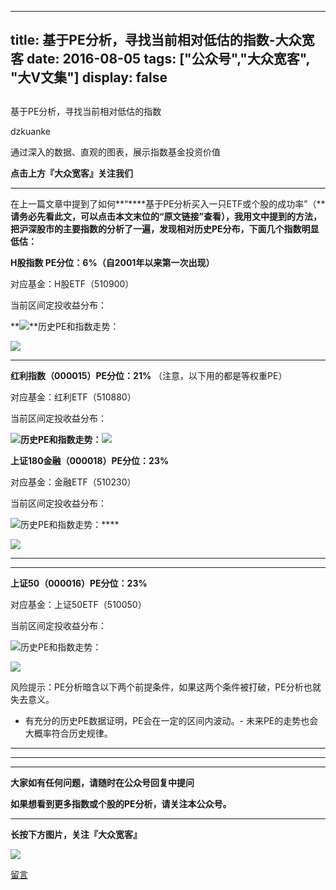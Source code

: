
---
title:   基于PE分析，寻找当前相对低估的指数-大众宽客
date: 2016-08-05
tags: ["公众号","大众宽客", "大V文集"]
display: false
---


## 



基于PE分析，寻找当前相对低估的指数




dzkuanke




通过深入的数据、直观的图表，展示指数基金投资价值


**点击上方『大众宽客』关注我们**

****

在上一篇文章中提到了如何**“****基于PE分析买入一只ETF或个股的成功率”（****请务必先看此文，可以点击本文末位的“原文链接”查看）**，我用文中提到的方法，把沪深股市的主要指数的分析了一遍，发现**相对历史PE分布，下面几个指数明显低估：**



**H股指数 PE分位：6%（自2001年以来第一次出现）**

对应基金：H股ETF（510900）



当前区间定投收益分布：

**<img data-s="300,640" data-type="png" src="http://mmbiz.qpic.cn/mmbiz/PKw3FQPmhIg7IPXM2UJNDgzWXlC20RJTgMkP0MdiaYkzeeKzM4RUq8jTAfpLY60GxjlXjoeCDX6vkOV5d3ud8YQ/0?wx_fmt=png" data-ratio="0.741106719367589" data-w="506"/>**历史PE和指数走势：

**<img data-s="300,640" data-type="png" src="http://mmbiz.qpic.cn/mmbiz/PKw3FQPmhIg7IPXM2UJNDgzWXlC20RJTchgib4F6JQiao7rnTD8Jo4210m91Z7THhwWudZIZpopiaQEMk5SELepbw/0?wx_fmt=png" data-ratio="0.6025179856115108" data-w=""/>**

****

**红利指数（000015）PE分位：21%** （注意，以下用的都是等权重PE）

对应基金：红利ETF（510880）



当前区间定投收益分布：

**<img data-s="300,640" data-type="png" src="http://mmbiz.qpic.cn/mmbiz/PKw3FQPmhIg7IPXM2UJNDgzWXlC20RJTM5WepJcAUmHCGFvtR8ic7eSz4lHhAic4cbc65YibGnnxTr8qWasH314kg/0?wx_fmt=png" data-ratio="0.7416173570019724" data-w="507"/>**历史PE和指数走势：**<img data-s="300,640" data-type="png" src="http://mmbiz.qpic.cn/mmbiz/PKw3FQPmhIg7IPXM2UJNDgzWXlC20RJTZHdzmvvzD6yTQd95ecUpWhDw72sCkKfEdzdKT8RPkf2DIqeDia9zXIA/0?wx_fmt=png" data-ratio="0.5809352517985612" data-w=""/>**





**上证180金融（000018）PE分位：23%**

对应基金：金融ETF（510230）



当前区间定投收益分布：

<img data-s="300,640" data-type="png" src="http://mmbiz.qpic.cn/mmbiz/PKw3FQPmhIg7IPXM2UJNDgzWXlC20RJTia3cQMKajkLFLXF1QF0GuHWNmLDkGqoHLib1nIKSeic04by4SUaT6FiaWg/0?wx_fmt=png" data-ratio="0.7396449704142012" data-w="507"/>历史PE和指数走势：****

<img data-s="300,640" data-type="png" src="http://mmbiz.qpic.cn/mmbiz/PKw3FQPmhIg7IPXM2UJNDgzWXlC20RJTJJdhvicqH3Y5nRAEfbIxRP9zVutGzF8mZNRcOwrXxxOZpnjPVHQakyw/0?wx_fmt=png" data-ratio="0.5863309352517986" data-w=""/>



****

****

**上证50（000016）PE分位：23%**

对应基金：上证50ETF（510050）



当前区间定投收益分布：

<img data-s="300,640" data-type="png" src="http://mmbiz.qpic.cn/mmbiz/PKw3FQPmhIg7IPXM2UJNDgzWXlC20RJTDGWCTic68f7ibiavFDkke8lJlMGhvuFvqj9ZTFTn3ZTMvpqJ6MLYuc0Aw/0?wx_fmt=png" data-ratio="0.7244701348747592" data-w="519"/>历史PE和指数走势：

<img data-s="300,640" data-type="png" src="http://mmbiz.qpic.cn/mmbiz/PKw3FQPmhIg7IPXM2UJNDgzWXlC20RJT3uticwBuZUiawrbktareHrbeU5Fib1URbO0U3qtSjv5H1YYJFLicEgusaQ/0?wx_fmt=png" data-ratio="0.5809352517985612" data-w=""/>





风险提示：PE分析暗含以下两个前提条件，如果这两个条件被打破，PE分析也就失去意义。
- 有充分的历史PE数据证明，PE会在一定的区间内波动。- 未来PE的走势也会大概率符合历史规律。
****

****

****

**大家如有任何问题，请随时在公众号回复中提问**

**如果想看到更多指数或个股的PE分析，请关注本公众号。**

****

**长按下方图片，关注『大众宽客』**

<img data-s="300,640" data-type="png" data-ratio="1" data-w="129" width="auto" width="auto" src="http://mmbiz.qpic.cn/mmbiz/PKw3FQPmhIjpOw70YiaHYQTPb4TKoqns9M2zxiaLBv1cUZiaEHqVweTjuaW7lzQUemHLxv6k8MpLq8r6cvFhqmDfg/640?wx_fmt=png" style="box-sizing: border-box !important; word-wrap: break-word !important; width: auto !important; visibility: visible !important;"/>









[留言](javascript:;)


